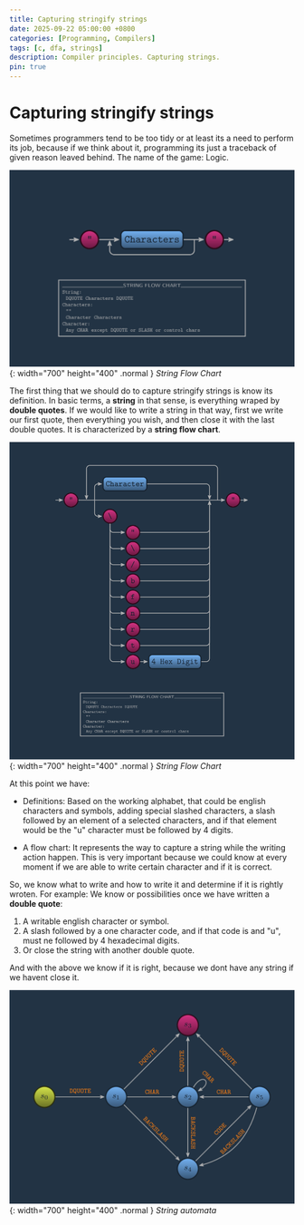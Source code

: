 ```yaml
---
title: Capturing stringify strings
date: 2025-09-22 05:00:00 +0800
categories: [Programming, Compilers]
tags: [c, dfa, strings]
description: Compiler principles. Capturing strings.
pin: true
---
```


# Capturing stringify strings

Sometimes programmers tend to be too tidy or at least its a need to perform
its job, because if we think about it, programming its just a traceback of
given reason leaved behind. The name of the game: Logic.

![Strings Flow Folded](/assets/img/strings-flow-condensed.png){: width="700" height="400" .normal }
_String Flow Chart_

The first thing that we should do to capture stringify strings is know its
definition. In basic terms, a **string** in that sense, is everything wraped by
**double quotes**. If we would like to write a string in that way, first we
write our first quote, then everything you wish, and then close it with the
last double quotes. It is characterized by a **string flow chart**.

![Strings Flow Folded](/assets/img/strings-flow-expanded.png){: width="700" height="400" .normal }
_String Flow Chart_

At this point we have:

- Definitions: Based on the working alphabet, that could be english characters
and symbols, adding special slashed characters, a slash followed by an element
of a selected characters, and if that element would be the "u" character must
be followed by 4 digits.

- A flow chart: It represents the way to capture a string while the writing
action happen. This is very important because we could know at every moment if
we are able to write certain character and if it is correct.

So, we know what to write and how to write it and determine if it is rightly
wroten. For example: We know or possibilities once we have written a **double
quote**:

1. A writable english character or symbol.
2. A slash followed by a one character code, and if that code is and "u", must
ne followed by 4 hexadecimal digits.
3. Or close the string with another double quote.

And with the above we know if it is right, because we dont have any string if
we havent close it.

![Strings Flow Folded](/assets/img/automata-string.png){: width="700" height="400" .normal }
_String automata_

